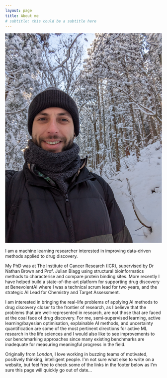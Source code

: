 ```yaml
---
layout: page
title: About me
# subtitle: this could be a subtitle here
---
```


![Nagano in the snow](assets/img/me-in-nagano-snow.jpg "Nagano in the snow.")

I am a machine learning researcher interested in improving data-driven methods applied to drug discovery.

My PhD was at The Institute of Cancer Research (ICR), supervised by Dr Nathan Brown and Prof. Julian Blagg using structural bioinformatics methods to characterise and compare protein binding sites. More recently I have helped build a state-of-the-art platform for supporting drug discovery at BenevolentAI where I was a technical scrum lead for two years, and the strategic AI Lead for Chemistry and Target Assessment.

I am interested in bringing the real-life problems of applying AI methods to drug discovery closer to the frontier of research, as I believe that the problems that are well-represented in research, are not those that are faced at the coal face of drug discovery. For me, semi-supervised learning, active learning/bayesian optimisation, explainable AI methods, and uncertainty quantification are some of the most pertinent directions for active ML research in the life sciences and I would also like to see improvements to our benchmarking approaches since many existing benchmarks are inadequate for measuring meaningful progress in the field.

Originally from *London*, I love working in buzzing teams of motivated, positively thinking, intelligent people. I'm not sure what else to write on a website, but feel free to check some of the links in the footer below as I'm sure this page will quickly go out of date...